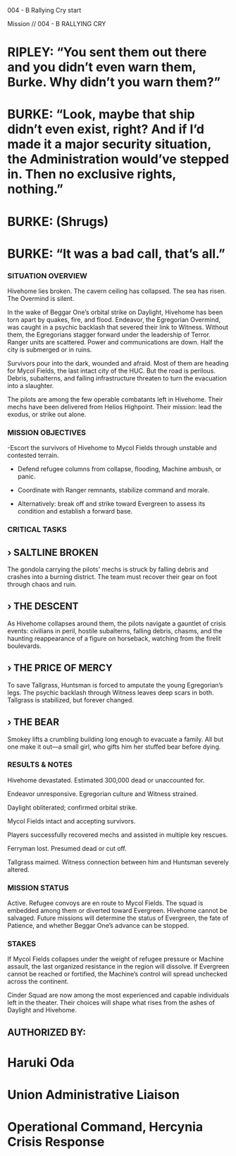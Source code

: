 004 - B
Rallying Cry
start

Mission // 004 - B
RALLYING CRY

# RIPLEY: “You sent them out there and you didn’t even warn them, Burke. Why didn’t you warn them?”

# BURKE: “Look, maybe that ship didn’t even exist, right? And if I’d made it a major security situation, the Administration would’ve stepped in. Then no exclusive rights, nothing.”

# BURKE: (Shrugs)

# BURKE: “It was a bad call, that’s all.”

### SITUATION OVERVIEW
Hivehome lies broken. The cavern ceiling has collapsed. The sea has risen. The Overmind is silent.

In the wake of Beggar One’s orbital strike on Daylight, Hivehome has been torn apart by quakes, fire, and flood. Endeavor, the Egregorian Overmind, was caught in a psychic backlash that severed their link to Witness. Without them, the Egregorians stagger forward under the leadership of Terror. Ranger units are scattered. Power and communications are down. Half the city is submerged or in ruins.

Survivors pour into the dark, wounded and afraid. Most of them are heading for Mycol Fields, the last intact city of the HUC. But the road is perilous. Debris, subalterns, and failing infrastructure threaten to turn the evacuation into a slaughter.

The pilots are among the few operable combatants left in Hivehome. Their mechs have been delivered from Helios Highpoint. Their mission: lead the exodus, or strike out alone.

### MISSION OBJECTIVES
-Escort the survivors of Hivehome to Mycol Fields through unstable and contested terrain.

- Defend refugee columns from collapse, flooding, Machine ambush, or panic.

- Coordinate with Ranger remnants, stabilize command and morale.

- Alternatively: break off and strike toward Evergreen to assess its condition and establish a forward base.

### CRITICAL TASKS
## › SALTLINE BROKEN
The gondola carrying the pilots' mechs is struck by falling debris and crashes into a burning district. The team must recover their gear on foot through chaos and ruin.

## › THE DESCENT
As Hivehome collapses around them, the pilots navigate a gauntlet of crisis events: civilians in peril, hostile subalterns, falling debris, chasms, and the haunting reappearance of a figure on horseback, watching from the firelit boulevards.

## › THE PRICE OF MERCY
To save Tallgrass, Huntsman is forced to amputate the young Egregorian’s legs. The psychic backlash through Witness leaves deep scars in both. Tallgrass is stabilized, but forever changed.

## › THE BEAR
Smokey lifts a crumbling building long enough to evacuate a family. All but one make it out—a small girl, who gifts him her stuffed bear before dying.

### RESULTS & NOTES
Hivehome devastated. Estimated 300,000 dead or unaccounted for.

Endeavor unresponsive. Egregorian culture and Witness strained.

Daylight obliterated; confirmed orbital strike.

Mycol Fields intact and accepting survivors.

Players successfully recovered mechs and assisted in multiple key rescues.

Ferryman lost. Presumed dead or cut off.

Tallgrass maimed. Witness connection between him and Huntsman severely altered.


### MISSION STATUS
Active.
Refugee convoys are en route to Mycol Fields. The squad is embedded among them or diverted toward Evergreen. Hivehome cannot be salvaged. Future missions will determine the status of Evergreen, the fate of Patience, and whether Beggar One’s advance can be stopped.

### STAKES
If Mycol Fields collapses under the weight of refugee pressure or Machine assault, the last organized resistance in the region will dissolve. If Evergreen cannot be reached or fortified, the Machine’s control will spread unchecked across the continent.

Cinder Squad are now among the most experienced and capable individuals left in the theater. Their choices will shape what rises from the ashes of Daylight and Hivehome.


## AUTHORIZED BY:
# Haruki Oda
# Union Administrative Liaison
# Operational Command, Hercynia Crisis Response
